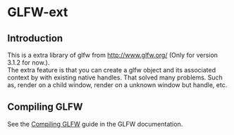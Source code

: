 # GLFW-ext

## Introduction

This is a extra library of glfw from http://www.glfw.org/ 
(Only for version 3.1.2 for now.).</br>
The extra feature is that you can create a glfw object and its associated context
 by with existing native handles. 
That solved many problems. Such as, render on a child window, render on a unknown
window but handle, etc.

## Compiling GLFW

See the [Compiling GLFW](http://www.glfw.org/docs/latest/compile.html) guide in
the GLFW documentation.
